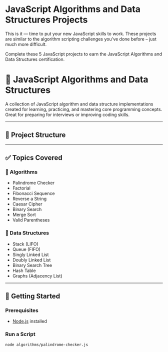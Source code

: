 # JavaScript Algorithms and Data Structures Projects

This is it — time to put your new JavaScript skills to work. These projects are similar to the algorithm scripting challenges you've done before – just much more difficult.

Complete these 5 JavaScript projects to earn the JavaScript Algorithms and Data Structures certification.

# 🧠 JavaScript Algorithms and Data Structures

A collection of JavaScript algorithm and data structure implementations created for learning, practicing, and mastering core programming concepts. Great for preparing for interviews or improving coding skills.

---

## 📁 Project Structure


---

## ✅ Topics Covered

### 🔹 Algorithms
- Palindrome Checker
- Factorial
- Fibonacci Sequence
- Reverse a String
- Caesar Cipher
- Binary Search
- Merge Sort
- Valid Parentheses

### 🔹 Data Structures
- Stack (LIFO)
- Queue (FIFO)
- Singly Linked List
- Doubly Linked List
- Binary Search Tree
- Hash Table
- Graphs (Adjacency List)

---

## 🚀 Getting Started

### Prerequisites

- [Node.js](https://nodejs.org/) installed

### Run a Script

```bash
node algorithms/palindrome-checker.js

